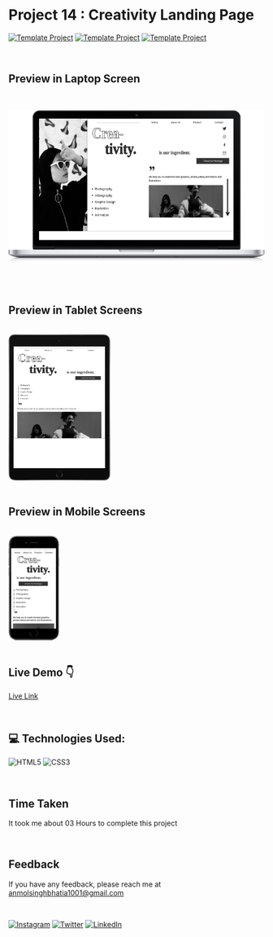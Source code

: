 <!-- # Hey Welcome 👋
### Hi, I'm Anmol Singh Bhatia, a Passionate Frontend Web Developer .

</br> -->

# Project 14 : Creativity Landing Page
[![Template Project](https://img.shields.io/badge/Template-Project-red)](http://www.gnu.org/licenses/agpl-3.0) [![Template Project](https://img.shields.io/badge/Technologies%20-HTML%2FCSS-brightgreen)](http://www.gnu.org/licenses/agpl-3.0) [![Template Project](https://img.shields.io/badge/Multi%20Device%20-Responsive-brightgreen)](http://www.gnu.org/licenses/agpl-3.0) 

</br>

## Preview in Laptop Screen
<br/> 

![CSS3](./README%20ASSETS/laptop.png)

<br/> 
<br/> 

## Preview in Tablet Screens 
<br/> 
<img src="./README%20ASSETS/tablet-black.png" width="200"/>

<br/> 
<br/> 

## Preview in Mobile Screens 
<br/> 

<img src="./README%20ASSETS/mobile-black.png" width="100"/>

<br/> 
<br/> 

## Live Demo 👇
[Live Link](https://project-14-creativity-landing-page.vercel.app/)

<br/> 

## 💻 Technologies Used:
![HTML5](https://img.shields.io/badge/html5-%23E34F26.svg?style=for-the-badge&logo=html5&logoColor=white)
![CSS3](https://img.shields.io/badge/css3-%231572B6.svg?style=for-the-badge&logo=css3&logoColor=white) 

</br>

<!-- ## Demo -->




## Time Taken
It took me about 03 Hours to complete this project

<br/> 

## Feedback

If you have any feedback, please reach me at anmolsinghbhatia1001@gmail.com

<br/> 

<!-- Social Links -->
[![Instagram][instagram-shield]][instagram-url]
[![Twitter][twitter-shield]][twitter-url]
[![LinkedIn][linkedin-shield]][linkedin-url]




<!-- Instagram -->
[instagram-shield]: https://img.shields.io/badge/Instagram-%23E4405F.svg?style=for-the-badge&logo=Instagram&logoColor=white
[instagram-url]: https://www.instagram.com/anmolbhatia1001

<!-- Twitter -->
[twitter-shield]: https://img.shields.io/badge/Twitter-%231DA1F2.svg?style=for-the-badge&logo=Twitter&logoColor=white
[twitter-url]: https://twitter.com/AnmolBhatia1001

<!-- Linkedin -->
[linkedin-shield]: https://img.shields.io/badge/-LinkedIn-black.svg?style=for-the-badge&logo=linkedin&colorB=0B5FBB
[linkedin-url]: https://www.linkedin.com/in/anmolbhatia1001/



